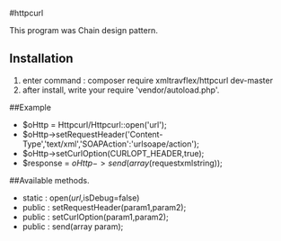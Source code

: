 #httpcurl

This program was Chain design pattern.

## Installation

1. enter command : composer require xmltravflex/httpcurl dev-master
2. after install, write your require 'vendor/autoload.php'.

##Example
 - $oHttp = Httpcurl/Httpcurl::open('url');
 - $oHttp->setRequestHeader('Content-Type','text/xml','SOAPAction':'urlsoape/action');
 - $oHttp->setCurlOption(CURLOPT_HEADER,true);
 - $response = $oHttp->send(array($requestxmlstring));

##Available methods.
 - static : open($url,$isDebug=false)
 - public : setRequestHeader(param1,param2);
 - public : setCurlOption(param1,param2);
 - public : send(array param);
